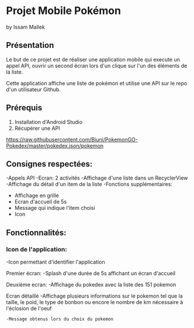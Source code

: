 <h1>Projet Mobile Pokémon</h1>
by Issam Mallek


<h2>Présentation</h2>

Le but de ce projet est de réaliser une application mobile qui execute un appel API, 
ouvrir un second écran lors d'un clique sur l'un des éléments de la liste.

Cette application affiche une liste de pokémon et utilise une API sur le repo d'un utilisateur Github.


<h2>Prérequis</h2>
<ol>
 <li>Installation d'Android Studio</li>
 <li>Récupérer une API</li>
</ol>


https://raw.githubusercontent.com/Biuni/PokemonGO-Pokedex/master/pokedex.json/pokemon

<h2>Consignes respectées:</h2>

-Appels API
-Ecran: 2 activités
-Affichage d'une liste dans un RecyclerView
-Affichage du détail d'un item de la liste
-Fonctions supplémentaires: 
  - Affichage en grille
  - Ecran d'accueil de 5s
  - Message qui indique l'item choisi
  - Icon

<h2>Fonctionnalités:</h2>

<h3>Icon de l'application:</h3>
  -Icon permettant d'identifier l'application

Premier écran:
  -Splash d'une durée de 5s affichant un écran d'accueil
  

Deuxième ecran: 
  -Affichage du pokedex avec la liste des 151 pokemon
  
 
Ecran détaillé
    -Affichage plusieurs informations sur le pokemon tel que la taille, le poid, le type de bonbon ou encore le nombre de km nécessaire à l'éclosion de l'oeuf
    
    -Message obtenus lors du choix du pokemon
    
    
